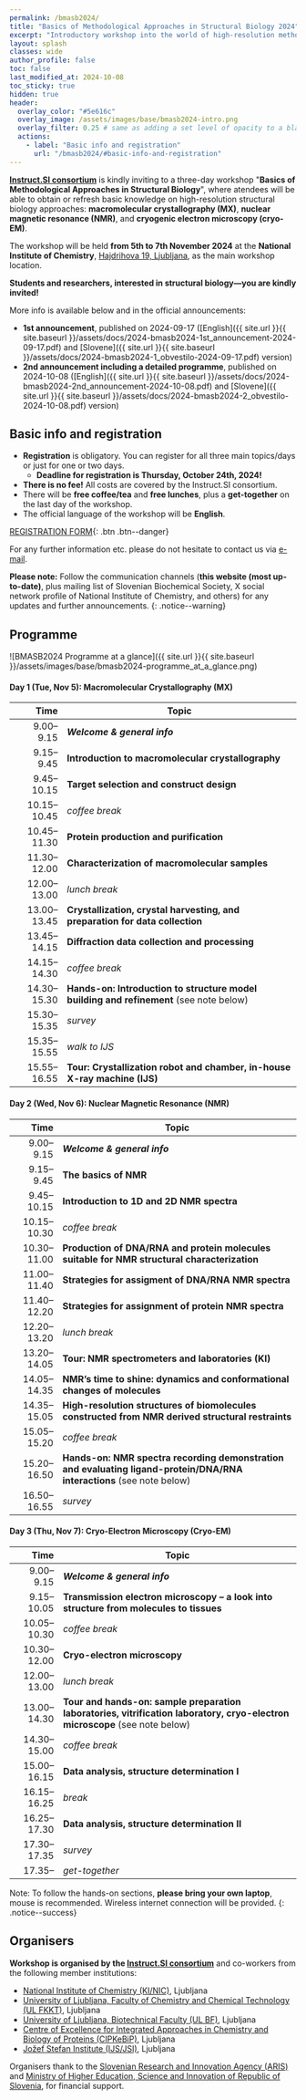 ```yaml
---
permalink: /bmasb2024/
title: "Basics of Methodological Approaches in Structural Biology 2024"
excerpt: "Introductory workshop into the world of high-resolution methodological approaches in structural biology"
layout: splash
classes: wide
author_profile: false
toc: false
last_modified_at: 2024-10-08
toc_sticky: true
hidden: true
header:
  overlay_color: "#5e616c"
  overlay_image: /assets/images/base/bmasb2024-intro.png
  overlay_filter: 0.25 # same as adding a set level of opacity to a black background
  actions:
    - label: "Basic info and registration"
      url: "/bmasb2024/#basic-info-and-registration"
---
```


**[Instruct.SI consortium](https://instruct-eric.si)** is kindly inviting to a three-day workshop "**Basics of Methodological Approaches in Structural Biology**", where atendees will be able to obtain or refresh basic knowledge on high-resolution structural biology approaches: **macromolecular crystallography (MX)**, **nuclear magnetic resonance (NMR)**, and **cryogenic electron microscopy (cryo-EM)**.

The workshop will be held **from 5th to 7th November 2024** at the **National Institute of Chemistry**, [Hajdrihova 19, Ljubljana](https://www.openstreetmap.org/?mlat=46.042711&mlon=14.493613#map=19/46.042711/14.493613), as the main workshop location.

**Students and researchers, interested in structural biology—you are kindly invited!**

More info is available below and in the official announcements:
- **1st announcement**, published on 2024-09-17 ([English]({{ site.url }}{{ site.baseurl }}/assets/docs/2024-bmasb2024-1st_announcement-2024-09-17.pdf) and [Slovene]({{ site.url }}{{ site.baseurl }}/assets/docs/2024-bmasb2024-1_obvestilo-2024-09-17.pdf) version)
- **2nd announcement including a detailed programme**, published on 2024-10-08 ([English]({{ site.url }}{{ site.baseurl }}/assets/docs/2024-bmasb2024-2nd_announcement-2024-10-08.pdf) and [Slovene]({{ site.url }}{{ site.baseurl }}/assets/docs/2024-bmasb2024-2_obvestilo-2024-10-08.pdf) version)

## Basic info and registration

- **Registration** is obligatory. You can register for all three main topics/days or just for one or two days.
  - **Deadline for registration is Thursday, October 24th, 2024!**
- **There is no fee!** All costs are covered by the Instruct.SI consortium.
- There will be **free coffee/tea** and **free lunches**, plus a **get-together** on the last day of the workshop.
- The official language of the workshop will be **English**.

[REGISTRATION FORM](https://forms.gle/ixqsPmgCFPjVd1pE7){: .btn .btn--danger}

For any further information etc. please do not hesitate to contact us via [e-mail](mailto:instruct.si@ki.si).

**Please note:** Follow the communication channels (**this website (most up-to-date)**, plus mailing list of Slovenian Biochemical Society, X social network profile of National Institute of Chemistry, and others) for any updates and further announcements.
{: .notice--warning}

## Programme

![BMASB2024 Programme at a glance]({{ site.url }}{{ site.baseurl }}/assets/images/base/bmasb2024-programme_at_a_glance.png)

#### Day 1 (Tue, Nov 5): Macromolecular Crystallography (MX)

|Time       |Topic        |
|----------:|-------------|
|  9.00–9.15|***Welcome & general info***|
|  9.15–9.45|**Introduction to macromolecular crystallography**|
| 9.45–10.15|**Target selection and construct design**|
|10.15–10.45|*coffee break*|
|10.45–11.30|**Protein production and purification**|
|11.30–12.00|**Characterization of macromolecular samples**|
|12.00–13.00|*lunch break*|
|13.00–13.45|**Crystallization, crystal harvesting, and preparation for data collection**|
|13.45–14.15|**Diffraction data collection and processing**|
|14.15–14.30|*coffee break*|
|14.30–15.30|**Hands-on: Introduction to structure model building and refinement** (see note below)|
|15.30–15.35|*survey*|
|15.35–15.55|*walk to IJS*|
|15.55–16.55|**Tour: Crystallization robot and chamber, in-house X-ray machine (IJS)**|

#### Day 2 (Wed, Nov 6): Nuclear Magnetic Resonance (NMR)

|Time       |Topic        |
|----------:|-------------|
|  9.00–9.15|***Welcome & general info***|
|  9.15–9.45|**The basics of NMR**|
| 9.45–10.15|**Introduction to 1D and 2D NMR spectra**|
|10.15–10.30|*coffee break*|
|10.30–11.00|**Production of DNA/RNA and protein molecules suitable for NMR structural characterization**|
|11.00–11.40|**Strategies for assigment of DNA/RNA NMR spectra**|
|11.40–12.20|**Strategies for assignment of protein NMR spectra**|
|12.20–13.20|*lunch break*|
|13.20–14.05|**Tour: NMR spectrometers and laboratories (KI)**|
|14.05–14.35|**NMR’s time to shine: dynamics and conformational changes of molecules**|
|14.35–15.05|**High-resolution structures of biomolecules constructed from NMR derived structural restraints**|
|15.05–15.20|*coffee break*|
|15.20–16.50|**Hands-on: NMR spectra recording demonstration and evaluating ligand-protein/DNA/RNA interactions** (see note below)|
|16.50–16.55|*survey*|

#### Day 3 (Thu, Nov 7): Cryo-Electron Microscopy (Cryo-EM)

|Time       |Topic        |
|----------:|-------------|
|  9.00–9.15|***Welcome & general info***|
| 9.15–10.05|**Transmission electron microscopy – a look into structure from molecules to tissues**|
|10.05–10.30|*coffee break*|
|10.30–12.00|**Cryo-electron microscopy**|
|12.00–13.00|*lunch break*|
|13.00–14.30|**Tour and hands-on: sample preparation laboratories, vitrification laboratory, cryo-electron microscope** (see note below)|
|14.30–15.00|*coffee break*|
|15.00–16.15|**Data analysis, structure determination I**|
|16.15–16.25|*break*|
|16.25–17.30|**Data analysis, structure determination II**|
|17.30–17.35|*survey*|
|17.35–     |*get-together*|

Note: To follow the hands-on sections, **please bring your own laptop**, mouse is recommended. Wireless internet connection will be provided.
{: .notice--success}

## Organisers

**Workshop is organised by the [Instruct.SI consortium](https://instruct-eric.si)** and co-workers from the following member institutions:

- [National Institute of Chemistry (KI/NIC)](https://www.ki.si/), Ljubljana
- [University of Ljubljana, Faculty of Chemistry and Chemical Technology (UL FKKT)](https://fkkt.uni-lj.si/), Ljubljana
- [University of Ljubljana, Biotechnical Faculty (UL BF)](https://bf.uni-lj.si/), Ljubljana
- [Centre of Excellence for Integrated Approaches in Chemistry and Biology of Proteins (CIPKeBiP)](https://cipkebip.org/), Ljubljana
- [Jožef Stefan Institute (IJS/JSI)](https://www.ijs.si/), Ljubljana

Organisers thank to the [Slovenian Research and Innovation Agency (ARIS)](https://www.arrs.si/) and [Ministry of Higher Education, Science and Innovation of Republic of Slovenia](https://www.gov.si/drzavni-organi/ministrstva/ministrstvo-za-visoko-solstvo-znanost-in-inovacije/), for financial support.